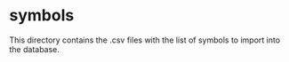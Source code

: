 # symbols

This directory contains the .csv files with the list of symbols to import into the database.
